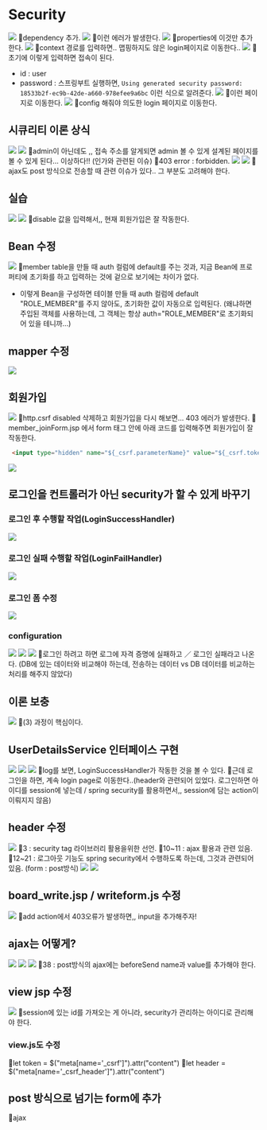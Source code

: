 # Security
![](../image/Pasted%20image%2020240425171208.png)
📌dependency 추가.
![](../image/Pasted%20image%2020240425171402.png)
📌이런 에러가 발생한다.
![](../image/Pasted%20image%2020240425171436.png)
📌properties에 이것만 추가한다.
![](../image/Pasted%20image%2020240425171634.png)
📌context 경로를 입력하면.. 맵핑하지도 않은 login페이지로 이동한다..
![](../image/Pasted%20image%2020240425171913.png)
📌초기에 이렇게 입력하면 접속이 된다.
- id : user 
- password : 스프링부트 실행하면, `Using generated security password: 18533b2f-ec9b-42de-a660-978efee9a6bc` 이런 식으로 알려준다. 
![](../image/Pasted%20image%2020240425171944.png)
📌이런 페이지로 이동한다.
![](../image/Pasted%20image%2020240425171958.png)
📌config 해줘야 의도한 login 페이지로 이동한다.


## 시큐리티 이론 상식
![](../image/Pasted%20image%2020240425172526.png)
![](../image/Pasted%20image%2020240425172858.png)
📌admin이 아닌데도 ,, 접속 주소를 알게되면 admin 볼 수 있게 설계된 페이지를 볼 수 있게 된다... 이상하다!! (인가와 관련된 이슈)
📌403 error : forbidden.
![](../image/Pasted%20image%2020240425173559.png)
![](../image/Pasted%20image%2020240425174210.png)
📌ajax도 post 방식으로 전송할 때 관련 이슈가 있다.. 그 부분도 고려해야 한다.



## 실습
![](../image/Pasted%20image%2020240426092620.png)
![](../image/Pasted%20image%2020240426093248.png)
📌disable 값을 입력해서,, 현재 회원가입은 잘 작동한다.



## Bean 수정
![](../image/Pasted%20image%2020240426093401.png)
📌member table을 만들 때 auth 컬럼에 default를 주는 것과, 지금 Bean에 프로퍼티에 초기화를 하고 입력하는 것에 겉으로 보기에는 차이가 없다.
- 이렇게 Bean을 구성하면 테이블 만들 때 auth 컬럼에 default "ROLE_MEMBER"를 주지 않아도, 초기화한 값이 자동으로 입력된다. (왜냐하면 주입된 객체를 사용하는데, 그 객체는 항상 auth="ROLE_MEMBER"로 초기화되어 있을 테니까...)


## mapper 수정
![](../image/Pasted%20image%2020240426093700.png)



## 회원가입
![](../image/Pasted%20image%2020240426101505.png)
📌http.csrf disabled 삭제하고 회원가입을 다시 해보면... 403 에러가 발생한다.
📌member_joinForm.jsp 에서 form 태그 안에 아래 코드를 입력해주면 회원가입이 잘 작동한다.
```HTML
 <input type="hidden" name="${_csrf.parameterName}" value="${_csrf.token}">
```
![](../image/Pasted%20image%2020240426101702.png)



## 로그인을 컨트롤러가 아닌 security가 할 수 있게 바꾸기
### 로그인 후 수행할 작업(LoginSuccessHandler)
![](../image/Pasted%20image%2020240426103701.png)


### 로그인 실패 수행할 작업(LoginFailHandler)
![](../image/Pasted%20image%2020240426104354.png)



### 로그인 폼 수정
![](../image/Pasted%20image%2020240426110151.png)



### configuration
![](../image/Pasted%20image%2020240426110745.png)
![](../image/Pasted%20image%2020240426111553.png)
![](../image/Pasted%20image%2020240426112326.png)
📌로그인 하려고 하면 로그에 자격 증명에 실패하고 ／ 로그인 실패라고 나온다. (DB에 있는 데이터와 비교해야 하는데, 전송하는 데이터 vs DB 데이터를 비교하는 처리를 해주지 않았다)


## 이론 보충
![](../image/Pasted%20image%2020240426113357.png)
📌(3) 과정이 핵심이다.



## UserDetailsService 인터페이스 구현
![](../image/Pasted%20image%2020240426114657.png)
![](../image/Pasted%20image%2020240426120606.png)
![](../image/Pasted%20image%2020240426121305.png)
📌log를 보면, LoginSuccessHandler가 작동한 것을 볼 수 있다.
📌근데 로그인을 하면, 계속 login page로 이동한다..(header와 관련되어 있었다. 로그인하면 아이디를 session에 넣는데 / spring security를 활용하면서,, session에 담는 action이 이뤄지지 않음)

## header 수정
![](../image/Pasted%20image%2020240426122158.png)
📌3 : security tag 라이브러리 활용을위한 선언.
📌10~11 : ajax 활용과 관련 있음.
📌12~21 : 로그아웃 기능도 spring security에서 수행하도록 하는데, 그것과 관련되어 있음. (form : post방식)
![](../image/Pasted%20image%2020240426122823.png)
![](../image/Pasted%20image%2020240426124059.png)



## board_write.jsp / writeform.js 수정
![](../image/Pasted%20image%2020240426141307.png)
📌add action에서 403오류가 발생하면,, input을 추가해주자!



## ajax는 어떻게?
![](../image/Pasted%20image%2020240426143144.png)
![](../image/Pasted%20image%2020240426143254.png)
![](../image/Pasted%20image%2020240426143719.png)
📌38 : post방식의 ajax에는 beforeSend name과 value를 추가해야 한다.  



## view jsp 수정
![](../image/Pasted%20image%2020240426150913.png)
📌session에 있는 id를 가져오는 게 아니라, security가 관리하는 아이디로 관리해야 한다.

### view.js도 수정
📌let token = $("meta\[name='\_csrf']").attr("content")
📌let header = $("meta\[name='\_csrf_header']").attr("content")


## post 방식으로 넘기는 form에 추가
📌ajax